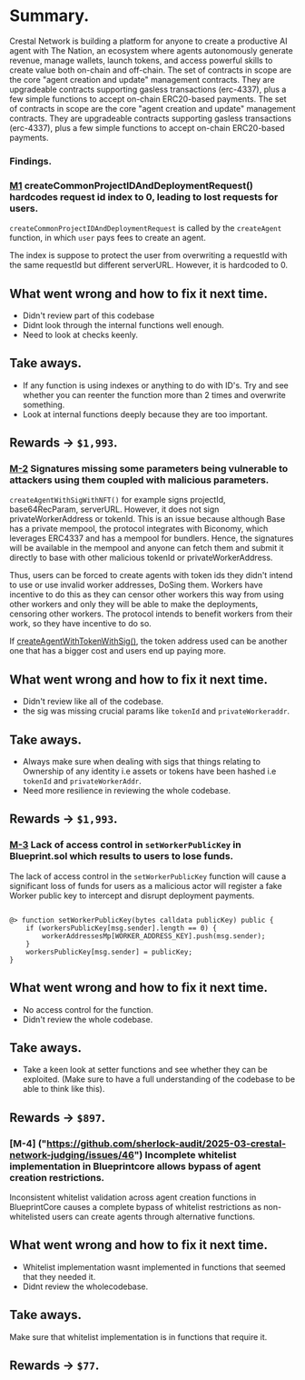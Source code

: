 # Summary.

Crestal Network is building a platform for anyone to create a productive AI agent with The Nation, an ecosystem where agents autonomously generate revenue, manage wallets, launch tokens, and access powerful skills to create value both on-chain and off-chain. The set of contracts in scope are the core "agent creation and update" management contracts. They are upgradeable contracts supporting gasless transactions (erc-4337), plus a few simple functions to accept on-chain ERC20-based payments. The set of contracts in scope are the core "agent creation and update" management contracts. They are upgradeable contracts supporting gasless transactions (erc-4337), plus a few simple functions to accept on-chain ERC20-based payments.

### Findings.

### [M1]("https://github.com/sherlock-audit/2025-03-crestal-network-judging/issues/205") createCommonProjectIDAndDeploymentRequest() hardcodes request id index to 0, leading to lost requests for users.

`createCommonProjectIDAndDeploymentRequest` is called by the `createAgent` function, in which `user` pays fees to create an agent.

The index is suppose to protect the user from overwriting a requestId with the same requestId but different serverURL. However, it is hardcoded to 0.


## What went wrong and how to fix it next time.

* Didn't review part of this codebase
* Didnt look through the internal functions well enough.
* Need to look at checks keenly.


## Take aways.

* If any function is using indexes or anything to do with ID's. Try and see whether you can reenter the function more than 2 times and overwrite something.
* Look at internal functions deeply because they are too important.

## Rewards -> `$1,993`.

### [M-2]("https://github.com/sherlock-audit/2025-03-crestal-network-judging/issues/225") Signatures missing some parameters being vulnerable to attackers using them coupled with malicious parameters.

`createAgentWithSigWithNFT()` for example signs projectId, base64RecParam, serverURL. However, it does not sign privateWorkerAddress or tokenId. This is an issue because although Base has a private mempool, the protocol integrates with Biconomy, which leverages ERC4337 and has a mempool for bundlers. Hence, the signatures will be available in the mempool and anyone can fetch them and submit it directly to base with other malicious tokenId or privateWorkerAddress.

Thus, users can be forced to create agents with token ids they didn't intend to use or use invalid worker addresses, DoSing them. Workers have incentive to do this as they can censor other workers this way from using other workers and only they will be able to make the deployments, censoring other workers. The protocol intends to benefit workers from their work, so they have incentive to do so.

If [createAgentWithTokenWithSig()](https://github.com/sherlock-audit/2025-03-crestal-network/blob/main/crestal-omni-contracts/src/BlueprintCore.sol#L491), the token address used can be another one that has a bigger cost and users end up paying more.

## What went wrong and how to fix it next time.

* Didn't review like all of the codebase.
* the sig was missing crucial params like `tokenId` and `privateWorkeraddr`.

## Take aways.

* Always make sure when dealing with sigs that things relating to Ownership of any identity i.e assets or tokens have been hashed i.e `tokenId` and `privateWorkerAddr`.
* Need more resilience in reviewing the whole codebase.
  

## Rewards -> `$1,993`.


### [M-3]("https://github.com/sherlock-audit/2025-03-crestal-network-judging/issues/467") Lack of access control in `setWorkerPublicKey` in Blueprint.sol which results to users to lose funds.

The lack of access control in the `setWorkerPublicKey` function will cause a significant loss of funds for users as a malicious actor will register a fake Worker public key to intercept and disrupt deployment payments.

```solidity

@> function setWorkerPublicKey(bytes calldata publicKey) public {
    if (workersPublicKey[msg.sender].length == 0) {
        workerAddressesMp[WORKER_ADDRESS_KEY].push(msg.sender);
    }
    workersPublicKey[msg.sender] = publicKey;
}
```

## What went wrong and how to fix it next time.

* No access control for the function.
* Didn't review the whole codebase.

## Take aways.

* Take a keen look at setter functions and see whether they can be exploited. (Make sure to have a full understanding of the codebase to be able to think like this).
  

## Rewards -> `$897`.

### [M-4] ("https://github.com/sherlock-audit/2025-03-crestal-network-judging/issues/46") Incomplete whitelist implementation in Blueprintcore allows bypass of agent creation restrictions.

Inconsistent whitelist validation across agent creation functions in BlueprintCore causes a complete bypass of whitelist restrictions as non-whitelisted users can create agents through alternative functions.

## What went wrong and how to fix it next time.

* Whitelist implementation wasnt implemented in functions that seemed that they needed it.
* Didnt review the wholecodebase.

## Take aways.
Make sure that whitelist implementation is in functions that require it.

## Rewards -> `$77`.